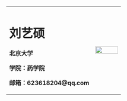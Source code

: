 <!DOCTYPE html>
<html lang="lang="zh-cn">
<table border="0">
  <tr>
    <td width="75%">
      <h1>刘艺硕</h1>
      <p><b>北京大学</b></p>
      <p><b>学院：药学院</b></p>
      <p><b>邮箱：623618204@qq.com</b></p>
    </td>
     <td width="25%">
       <img src="/L.Y.ssZJZ.jpg" width="100%">
    </td>
  </tr>
</table>
</html>
